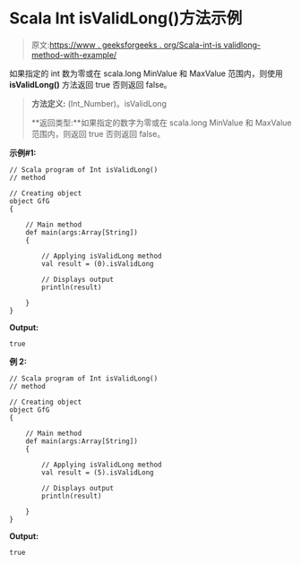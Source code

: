 # Scala Int isValidLong()方法示例

> 原文:[https://www . geeksforgeeks . org/Scala-int-is validlong-method-with-example/](https://www.geeksforgeeks.org/scala-int-isvalidlong-method-with-example/)

如果指定的 int 数为零或在 scala.long MinValue 和 MaxValue 范围内，则使用 **isValidLong()** 方法返回 true 否则返回 false。

> **方法定义:** (Int_Number)。isValidLong
> 
> **返回类型:**如果指定的数字为零或在 scala.long MinValue 和 MaxValue 范围内，则返回 true 否则返回 false。

**示例#1:**

```
// Scala program of Int isValidLong()
// method

// Creating object
object GfG
{ 

    // Main method
    def main(args:Array[String])
    {

        // Applying isValidLong method
        val result = (0).isValidLong

        // Displays output
        println(result)

    }
} 
```

**Output:**

```
true

```

**例 2:**

```
// Scala program of Int isValidLong()
// method

// Creating object
object GfG
{ 

    // Main method
    def main(args:Array[String])
    {

        // Applying isValidLong method
        val result = (5).isValidLong

        // Displays output
        println(result)

    }
} 
```

**Output:**

```
true

```